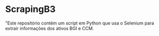 # ScrapingB3
"Este repositório contém um script em Python que usa o Selenium para extrair informações dos ativos BGI e CCM.
